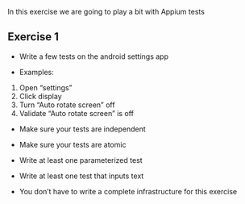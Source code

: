 In this exercise we are going to play a bit with Appium tests


## Exercise 1

- Write a few tests on the android settings app

- Examples:
1. Open “settings”
1. Click display
1. Turn “Auto rotate screen” off
1. Validate “Auto rotate screen” is off

- Make sure your tests are independent

- Make sure your tests are atomic

- Write at least one parameterized test

- Write at least one test that inputs text

- You don’t have to write a complete infrastructure for this exercise

